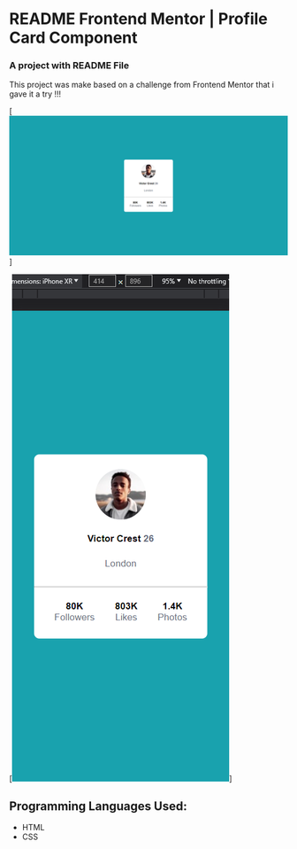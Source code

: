 # README Frontend Mentor | Profile Card Component
### A project with README File

This project was make based on a challenge from Frontend Mentor that i gave it a try !!!

[<img src="./design/design-desktop.png" alt="Screenshot Desktop">]

[<img src="./design/design-mobile.png" alt="Screenshot Mobile">]


## Programming Languages Used:
- HTML
- CSS
